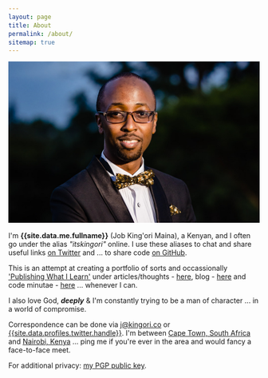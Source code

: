 ```yaml
---
layout: page
title: About
permalink: /about/
sitemap: true
---
```


![job-kingori-maina](/assets/images/cover-image-1@2x.jpg "Job King'ori Maina")

I'm **{{site.data.me.fullname}}** (Job King'ori Maina), a Kenyan, and I often go
under the alias _"itskingori"_ online. I use these aliases to chat and share
useful links [on Twitter][twitter] and ... to share code [on GitHub][github].

This is an attempt at creating a portfolio of sorts and occassionally
['Publishing What I Learn'][1] under articles/thoughts -
[here][articles_archive], blog - [here][blog_archive] and code minutae -
[here][minutae_archive] ... whenever I can.

I also love God, _**deeply**_ & I'm constantly trying to be a man of character
... in a world of compromise.

Correspondence can be done via [j@kingori.co][email] or
[{{site.data.profiles.twitter.handle}}][twitter]. I'm between [Cape Town,
South Africa][4] and [Nairobi, Kenya][5] ... ping me if you're ever in the area
and would fancy a face-to-face meet.

For additional privacy: [my PGP public key][6].

[twitter]: {{site.data.profiles.twitter.url}}
[github]: {{site.data.profiles.github.url}}
[articles_archive]: /articles/archive/
[blog_archive]: /blog/archive/
[minutae_archive]: /minutae/archive/
[email]: mailto:j@kingori.co?Subject=Hey%20There
[1]: /articles/2013/06/publish-what-you-learn/
[2]: /articles/2013/09/riding-lions/
[3]: https://www.google.co.ke/maps/preview#!q=nairobi%2C+kenya
[4]: https://www.google.co.za/search?q=cape+town%2C+south+africa&oq=cape+town%2C+south+africa
[5]: https://www.google.co.za/search?q=cape+town%2C+south+africa&oq=nairobi%2C+kenya
[6]: http://static.kingori.co/files/pgp_key/6E1D9B22_public.asc
